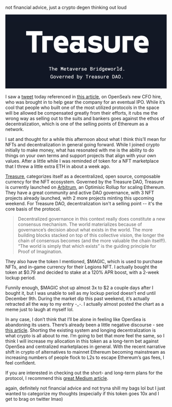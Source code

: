 
not financial advice, just a crypto degen thinking out loud 

![treasure](https://raw.githubusercontent.com/casey-barr/casey-barr.github.io/main/images/treasure.png)

I saw a [tweet](https://twitter.com/BKRoberts/status/1467873287405514754) today referenced in [this article](https://decrypt.co/87675/opensea-hires-new-cfo-from-lyft-plans-ipo), on OpenSea’s new CFO hire, who was brought in to help gear the company for an eventual IPO. While it’s cool that people who built one of the most utilized protocols in the space will be allowed be compensated greatly from their efforts, it rubs me the wrong way as selling out to the suits and bankers goes against the ethos of decentralization, which is one of the selling points of Ethereum as a network. 

I sat and thought for a while this afternoon about what I think this’ll mean for NFTs and decentralization in general going forward. While I joined crypto initially to make money, what has resonated with me is the ability to do things on your own terms and support projects that align with your own values. After a little while I was reminded of token for a NFT marketplace that I threw a little extra ETH in about a week ago.

[Treasure](https://www.treasure.lol/), categorizes itself as a decentralized, open source, composable currency for the NFT ecosystem. Governed by the Treasure DAO, Treasure is currently launched on [Arbitrum](https://arbitrum.io/), an Optimisic Rollup for scaling Ethereum. They have a great community and active DAO governance, with 3 NFT projects already launched, with 2 more projects minting this upcoming weekend. For Treasure DAO, decentralization isn't a selling point -- it's the core basis of the protocol.

> Decentralized governance in this context really does constitute a new consensus mechanism. The world materializes because of governance’s decision about what exists in the world. The more building blocks stacked on top of this collective vision, the longer the chain of consensus becomes (and the more valuable the chain itself!). “The world is simply that which exists” is the guiding principle for Proof of Imagination.

They also have the token I mentioned, $MAGIC, which is used to purchase NFTs, and in-game currency for their Legions NFT. I actually bought the token at $0.79 and decided to stake at a 120% APR boost, with a 2-week lockup period. 

Funnily enough, $MAGIC shot up almost 3x to $2 a couple days after I bought it, but I was unable to sell as my lockup period doesn’t end until December 9th. During the market dip this past weekend, it’s actually retracted all the way to my entry -_-.  I actually almost posted the chart as a meme just to laugh at myself lol. 

In any case, I don’t think that I’ll be alone in feeling like OpenSea is abandoning its users. There’s already been a little negative discourse - see [this article](https://decrypt.co/87701/opensea-ipo-criticism-crypto-ethereum-token). Shorting the existing system and longing decentralization is what crypto is all about to me. I’m going to bet that more feel the same, so I think I will increase my allocation in this token as a long-term bet against OpenSea and centralized marketplaces in general. With the recent narrative shift in crypto of alternatives to mainnet Ethereum becoming mainstream as increasing numbers of people flock to L2s to escape Ethereum’s gas fees, I feel confident.

If you are interested in checking out the short- and long-term plans for the protocol, I recommend this [great Medium article](https://medium.com/@TreasureNFT/founders-long-term-vision-for-treasure-project-c236bfee0039).

again, definitely not financial advice and not tryna shill my bags lol but I just wanted to categorize my thoughts (especially if this token goes 10x and I get to brag on twitter lmao) 

